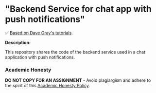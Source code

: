 # "Backend Service for chat app with push notifications"

✅ [Based on Dave Gray's tutorials](https://www.youtube.com/DaveGrayTeachesCode).

**Description:**

This repository shares the code of the backend service used in a chat application with push notifications.

### Academic Honesty

**DO NOT COPY FOR AN ASSIGNMENT** - Avoid plagiargism and adhere to the spirit of this [Academic Honesty Policy](https://www.freecodecamp.org/news/academic-honesty-policy/).

